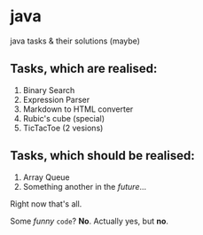 # java
java tasks &amp; their solutions (maybe)

## Tasks, which are realised: 
 1. Binary Search
 2. Expression Parser
 3. Markdown to HTML converter
 4. Rubic's cube (special) 
 5. TicTacToe (2 vesions)
## Tasks, which should be realised:
 1. Array Queue 
 2. Something another in the _future_...

Right now that's all.

Some _funny_ `code`? __No__. Actually yes, but __no__.
